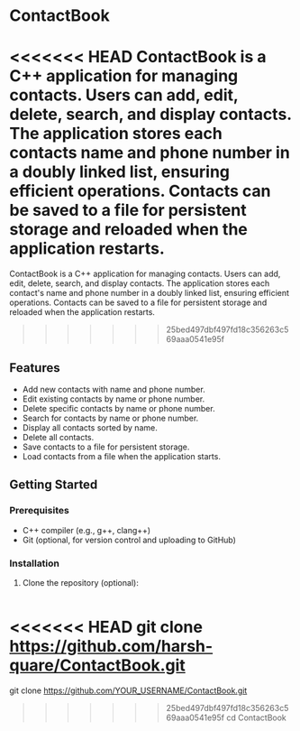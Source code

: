 # ContactBook

<<<<<<< HEAD
ContactBook is a C++ application for managing contacts. Users can add, edit, delete, search, and display contacts. The application stores each contacts name and phone number in a doubly linked list, ensuring efficient operations. Contacts can be saved to a file for persistent storage and reloaded when the application restarts.
=======
ContactBook is a C++ application for managing contacts. Users can add, edit, delete, search, and display contacts. The application stores each contact's name and phone number in a doubly linked list, ensuring efficient operations. Contacts can be saved to a file for persistent storage and reloaded when the application restarts.
>>>>>>> 25bed497dbf497fd18c356263c569aaa0541e95f

## Features

- Add new contacts with name and phone number.
- Edit existing contacts by name or phone number.
- Delete specific contacts by name or phone number.
- Search for contacts by name or phone number.
- Display all contacts sorted by name.
- Delete all contacts.
- Save contacts to a file for persistent storage.
- Load contacts from a file when the application starts.

## Getting Started

### Prerequisites

- C++ compiler (e.g., g++, clang++)
- Git (optional, for version control and uploading to GitHub)

### Installation

1. Clone the repository (optional):

   ```sh
<<<<<<< HEAD
   git clone https://github.com/harsh-quare/ContactBook.git
=======
   git clone https://github.com/YOUR_USERNAME/ContactBook.git
>>>>>>> 25bed497dbf497fd18c356263c569aaa0541e95f
   cd ContactBook
